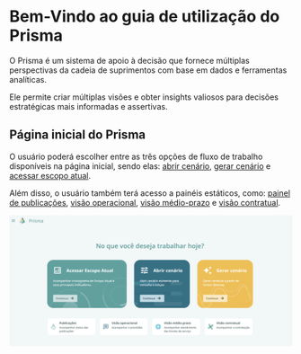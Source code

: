 # Bem-Vindo ao guia de utilização do Prisma

O Prisma é um sistema de apoio à decisão que fornece múltiplas perspectivas da cadeia de suprimentos com base em dados e ferramentas analíticas.

Ele permite criar múltiplas visões e obter insights valiosos para decisões estratégicas mais informadas e assertivas.

##	Página inicial do Prisma
O usuário poderá escolher entre as três opções de fluxo de trabalho disponíveis na página inicial, sendo elas: [abrir cenário](https://gabriellaserra.github.io/Guia-utilizacao-Prisma/abrircenario/), [gerar cenário](https://gabriellaserra.github.io/Guia-utilizacao-Prisma/gerarcenario/) e [acessar escopo atual](https://gabriellaserra.github.io/Guia-utilizacao-Prisma/escopoatual/).

Além disso, o usuário também terá acesso a painéis estáticos, como: [painel de publicações](https://gabriellaserra.github.io/Guia-utilizacao-Prisma/publicacoes/), [visão operacional](https://gabriellaserra.github.io/Guia-utilizacao-Prisma/visaooperacional/), [visão médio-prazo](https://gabriellaserra.github.io/Guia-utilizacao-Prisma/visaomedioprazo/) e [visão contratual](https://gabriellaserra.github.io/Guia-utilizacao-Prisma/visaocontratual/).

![alt text](image.png)